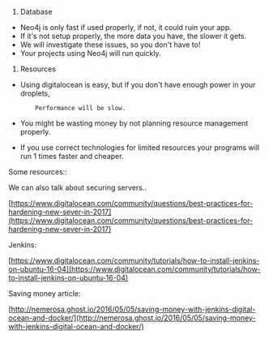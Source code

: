 1.  Database
*   Neo4j is only fast if used properly, if not, it could ruin your app.
*   If it's not setup properly, the more data you have, the slower it gets.
*   We will investigate these issues, so you don't have to!
*   Your projects using Neo4j will run quickly.
1.  Resources
*   Using digitalocean is easy, but if you don't have enough power in your droplets,

			Performance will be slow.



*   You might be wasting money by not planning resource management properly.	
*   If you use correct technologies for limited resources your programs will run 1 times faster  and cheaper.

Some resources::

We can also talk about securing servers.. 

[https://www.digitalocean.com/community/questions/best-practices-for-hardening-new-sever-in-2017](https://www.digitalocean.com/community/questions/best-practices-for-hardening-new-sever-in-2017)

Jenkins:

[https://www.digitalocean.com/community/tutorials/how-to-install-jenkins-on-ubuntu-16-04](https://www.digitalocean.com/community/tutorials/how-to-install-jenkins-on-ubuntu-16-04)

Saving money article:

[http://nemerosa.ghost.io/2016/05/05/saving-money-with-jenkins-digital-ocean-and-docker/](http://nemerosa.ghost.io/2016/05/05/saving-money-with-jenkins-digital-ocean-and-docker/)
